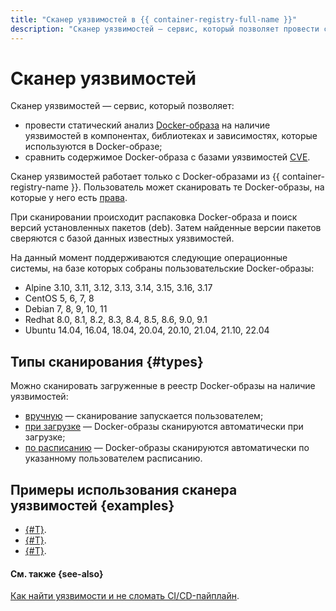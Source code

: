 ```yaml
---
title: "Сканер уязвимостей в {{ container-registry-full-name }}"
description: "Сканер уязвимостей — сервис, который позволяет провести статический анализ Docker-образа на наличие уязвимостей, а также сравнить содержимое Docker-образа с базами уязвимостей CVE." 
---
```


# Сканер уязвимостей

Сканер уязвимостей — сервис, который позволяет:
* провести статический анализ [Docker-образа](docker-image.md) на наличие уязвимостей в компонентах, библиотеках и зависимостях, которые используются в Docker-образе;
* сравнить содержимое Docker-образа с базами уязвимостей [CVE](https://cve.mitre.org/).

Сканер уязвимостей работает только с Docker-образами из {{ container-registry-name }}. Пользователь может сканировать те Docker-образы, на которые у него есть [права](../security/index.md).

При сканировании происходит распаковка Docker-образа и поиск версий установленных пакетов (deb). Затем найденные версии пакетов сверяются с базой данных известных уязвимостей.

На данный момент поддерживаются следующие операционные системы, на базе которых собраны пользовательские Docker-образы:
* Alpine 3.10, 3.11, 3.12, 3.13, 3.14, 3.15, 3.16, 3.17
* CentOS 5, 6, 7, 8
* Debian 7, 8, 9, 10, 11
* Redhat 8.0, 8.1, 8.2, 8.3, 8.4, 8.5, 8.6, 9.0, 9.1
* Ubuntu 14.04, 16.04, 18.04, 20.04, 20.10, 21.04, 21.10, 22.04

## Типы сканирования {#types}

Можно сканировать загруженные в реестр Docker-образы на наличие уязвимостей:
* [вручную](../operations/scanning-docker-image.md#manual) — сканирование запускается пользователем;
* [при загрузке](../operations/scanning-docker-image.md#automatically) — Docker-образы сканируются автоматически при загрузке;
* [по расписанию](../operations/scanning-docker-image.md#scheduled) — Docker-образы сканируются автоматически по указанному пользователем расписанию.

## Примеры использования сканера уязвимостей {examples}

* [{#T}](../tutorials/image-auto-scan.md).
* [{#T}](../tutorials/cr-scanner-with-k8s-and-gitlab.md).
* [{#T}](../tutorials/image-storage.md).

#### См. также {see-also}

[Как найти уязвимости и не сломать CI/CD-пайплайн](/blog/posts/2023/04/vulnerability-scanner-and-yandex-container-registry).